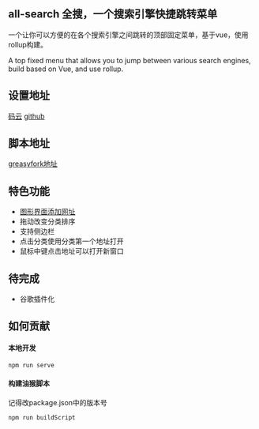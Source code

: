 ## all-search 全搜，一个搜索引擎快捷跳转菜单

一个让你可以方便的在各个搜索引擎之间跳转的顶部固定菜单，基于vue，使用rollup构建。

A top fixed menu that allows you to jump between various search engines, build based on Vue, and use rollup.

## 设置地址
[码云](https://endday.gitee.io/all-search/)
[github](https://endday.github.io/all-search/)

## 脚本地址
[greasyfork地址](https://greasyfork.org/zh-CN/scripts/397993-all-search)

## 特色功能
* [图形界面添加网址](https://endday.gitee.io/all-search/)
* 拖动改变分类排序
* 支持侧边栏
* 点击分类使用分类第一个地址打开
* 鼠标中键点击地址可以打开新窗口

## 待完成
* 谷歌插件化


## 如何贡献
#### 本地开发
```
npm run serve
```

#### 构建油猴脚本
记得改package.json中的版本号
```
npm run buildScript
```

